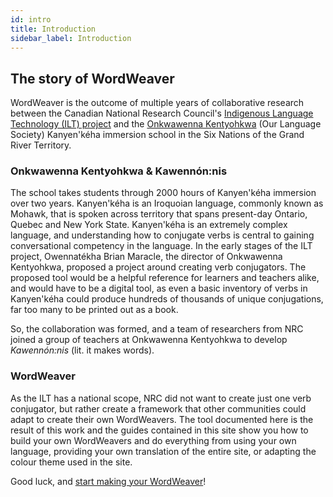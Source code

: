 ```yaml
---
id: intro
title: Introduction
sidebar_label: Introduction
---
```


## The story of WordWeaver

WordWeaver is the outcome of multiple years of collaborative research between the Canadian National Research Council's [Indigenous Language Technology (ILT) project](https://nrc.canada.ca/en/node/1378) and the [Onkwawenna Kentyohkwa](http://onwawenna.info) (Our Language Society) Kanyen'kéha immersion school in the Six Nations of the Grand River Territory.


### Onkwawenna Kentyohkwa & Kawennón:nis

The school takes students through 2000 hours of Kanyen'kéha immersion over two years. Kanyen'kéha is an Iroquoian language, commonly known as Mohawk, that is spoken across territory that spans present-day Ontario, Quebec and New York State. Kanyen'kéha is an extremely complex language, and understanding how to conjugate verbs is central to gaining conversational competency in the language. In the early stages of the ILT project, Owennatékha Brian Maracle, the director of Onkwawenna Kentyohkwa, proposed a project around creating verb conjugators. The proposed tool would be a helpful reference for learners and teachers alike, and would have to be a digital tool, as even a basic inventory of verbs in Kanyen'kéha could produce hundreds of thousands of unique conjugations, far too many to be printed out as a book.

So, the collaboration was formed, and a team of researchers from NRC joined a group of teachers at Onkwawenna Kentyohkwa to develop _Kawennón:nis_ (lit. it makes words).

### WordWeaver

As the ILT has a national scope, NRC did not want to create just one verb conjugator, but rather create a framework that other communities could adapt to create their own WordWeavers. The tool documented here is the result of this work and the guides contained in this site show you how to build your own WordWeavers and do everything from using your own language, providing your own translation of the entire site, or adapting the colour theme used in the site.

Good luck, and [start making your WordWeaver](ww-firststeps.md)!